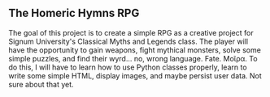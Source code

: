 ## The Homeric Hymns RPG

The goal of this project is to create a simple RPG as a creative project for Signum University's Classical Myths and Legends class.
The player will have the opportunity to gain weapons, fight mythical monsters, solve some simple puzzles, and find their wyrd... no, wrong language. Fate. Μοῖρα.
To do this, I will have to learn how to use Python classes properly, learn to write some simple HTML, display images, and maybe persist user data. Not sure about that yet.
